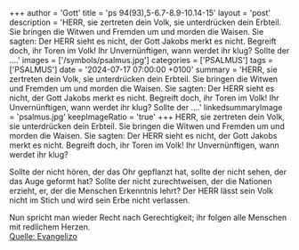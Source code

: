 +++
author = 'Gott'
title = 'ps 94(93),5-6.7-8.9-10.14-15'
layout = 'post'
description = 'HERR, sie zertreten dein Volk, sie unterdrücken dein Erbteil. Sie bringen die Witwen und Fremden um und morden die Waisen. Sie sagten: Der HERR sieht es nicht, der Gott Jakobs merkt es nicht. Begreift doch, ihr Toren im Volk! Ihr Unvernünftigen, wann werdet ihr klug?  Sollte der ....'
images = ['/symbols/psalmus.jpg']
categories = ['PSALMUS']
tags = ['PSALMUS']
date = '2024-07-17 07:00:00 +0100'
summary = 'HERR, sie zertreten dein Volk, sie unterdrücken dein Erbteil. Sie bringen die Witwen und Fremden um und morden die Waisen. Sie sagten: Der HERR sieht es nicht, der Gott Jakobs merkt es nicht. Begreift doch, ihr Toren im Volk! Ihr Unvernünftigen, wann werdet ihr klug?  Sollte der ....'
linkedsummaryImage = 'psalmus.jpg'
keepImageRatio = 'true'
+++
HERR, sie zertreten dein Volk, sie unterdrücken dein Erbteil.
Sie bringen die Witwen und Fremden um und morden die Waisen.
Sie sagten: Der HERR sieht es nicht, der Gott Jakobs merkt es nicht.
Begreift doch, ihr Toren im Volk! Ihr Unvernünftigen, wann werdet ihr klug?

Sollte der nicht hören, der das Ohr gepflanzt hat, sollte der nicht sehen, der das Auge geformt hat?
Sollte der nicht zurechtweisen, der die Nationen erzieht, er, der die Menschen Erkenntnis lehrt?
Der HERR lässt sein Volk nicht im Stich 
und wird sein Erbe nicht verlassen.<!--more-->

Nun spricht man wieder Recht nach Gerechtigkeit; 
ihr folgen alle Menschen mit redlichem Herzen.<br> [Quelle: Evangelizo](https://evangeliumtagfuertag.org/DE/gospel)
